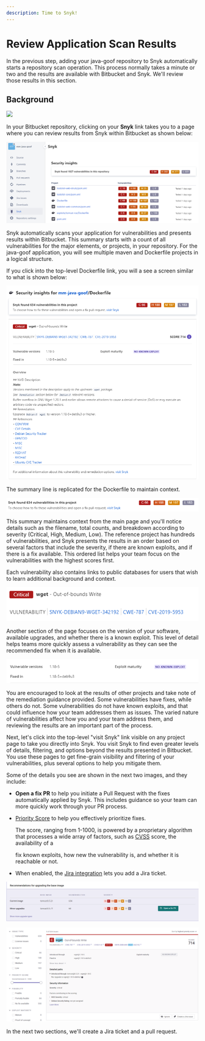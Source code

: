 ```yaml
---
description: Time to Snyk!
---
```


# Review Application Scan Results

In the previous step, adding your java-goof repository to Snyk automatically starts a repository scan operation. This process normally takes a minute or two and the results are available with Bitbucket and Snyk. We'll review those results in this section.

## Background

![](https://partner-workshop-assets.s3.us-east-2.amazonaws.com/snyk-opensource-01.png)

In your Bitbucket repository, clicking on your **Snyk** link takes you to a page where you can review results from Snyk within Bitbucket as shown below:

![](<../../../../../../.gitbook/assets/image (73) (1) (1).png>)

Snyk automatically scans your application for vulnerabilities and presents results within Bitbucket. This summary starts with a count of all vulnerabilities for the major elements, or projects, in your repository. For the java-goof application, you will see multiple maven and Dockerfile projects in a logical structure.

If you click into the top-level Dockerfile link, you will a see a screen similar to what is shown below:

![](<../../../../../../.gitbook/assets/image (103) (1).png>)

The summary line is replicated for the Dockerfile to maintain context.

![](<../../../../../../.gitbook/assets/image (69) (2) (1) (1) (1) (1) (1) (1) (1) (1) (2).png>)

This summary maintains context from the main page and you'll notice details such as the filename, total counts, and breakdown according to severity (Critical, High, Medium, Low). The reference project has hundreds of vulnerabilities, and Snyk presents the results in an order based on several factors that include the severity, if there are known exploits, and if there is a fix available. This ordered list helps your team focus on the vulnerabilities with the highest scores first.

Each vulnerability also contains links to public databases for users that wish to learn additional background and context.

![](<../../../../../../.gitbook/assets/image (82) (1) (1) (1) (1) (1) (1) (1) (1) (1) (1) (1) (1) (2).png>)

Another section of the page focuses on the version of your software, available upgrades, and whether there is a known exploit. This level of detail helps teams more quickly assess a vulnerability as they can see the recommended fix when it is available.

![](<../../../../../../.gitbook/assets/image (85) (1) (1).png>)

You are encouraged to look at the results of other projects and take note of the remediation guidance provided. Some vulnerabilities have fixes, while others do not. Some vulnerabilities do not have known exploits, and that could influence how your team addresses them as issues. The varied nature of vulnerabilities affect how you and your team address them, and reviewing the results are an important part of the process.

Next, let's click into the top-level "visit Snyk" link visible on any project page to take you directly into Snyk. You visit Snyk to find even greater levels of details, filtering, and options beyond the results presented in Bitbucket. You use these pages to get fine-grain visibility and filtering of your vulnerabilities, plus several options to help you mitigate them.

Some of the details you see are shown in the next two images, and they include:

* **Open a fix PR** to help you initiate a Pull Request with the fixes automatically applied by Snyk. This includes guidance so your team can more quickly work through your PR process.
*   [Priority Score](https://snyk.io/blog/snyks-developer-first-prioritization-capabilities/) to help you effectively prioritize fixes.

    The score, ranging from 1-1000, is powered by a proprietary algorithm that processes a wide array of factors, such as [CVSS](https://www.first.org/cvss/) score, the availability of a

    fix known exploits, how new the vulnerability is, and whether it is reachable or not.
* When enabled, the [Jira integration](https://snyk.io/blog/jira-integration/) lets you add a Jira ticket.

![](<../../../../../../.gitbook/assets/image (86) (1) (1).png>)

![](<../../../../../../.gitbook/assets/image (66) (1) (1) (1) (1) (1) (1) (1) (1) (1) (1) (1) (1) (1) (1) (1) (1) (1) (2).png>)

In the next two sections, we'll create a Jira ticket and a pull request.
